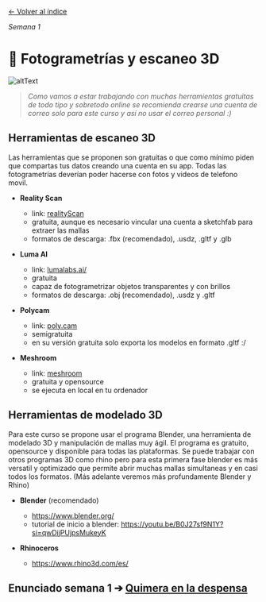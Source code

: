 [← Volver al índice](/semanas/README.md)

*Semana 1*

# 📸 Fotogrametrías y escaneo 3D

![altText](/archivos/pimientos_.gif)

> *Como vamos a estar trabajando con muchas herramientas gratuitas de todo tipo y sobretodo online se recomienda crearse una cuenta de correo solo para este curso y así no usar el correo personal :)*

## Herramientas de escaneo 3D
Las herramientas que se proponen son gratuitas o que como mínimo piden que compartas tus datos creando una cuenta en su app. Todas las fotogrametrías deverían poder hacerse con fotos y videos de telefono movil.

- **Reality Scan** 
  - link: [realityScan](https://www.unrealengine.com/en-US/realityscan)
  - gratuita, aunque es necesario vincular una cuenta a sketchfab para extraer las mallas
  - formatos de descarga: .fbx (recomendado), .usdz, .gltf y .glb

- **Luma AI**
  - link: [lumalabs.ai/](https://lumalabs.ai/interactive-scenes)
  - gratuita
  - capaz de fotogrametrizar objetos transparentes y con brillos
  - formatos de descarga: .obj (recomendado), .usdz y .gltf

- **Polycam**
  - link: [poly.cam](https://poly.cam/)
  - semigratuita
  - en su versión gratuita solo exporta los modelos en formato .gltf :/
 
- **Meshroom**
  - link: [meshroom](alicevision.org)
  - gratuita y opensource
  - se ejecuta en local en tu ordenador

## Herramientas de modelado 3D
Para este curso se propone usar el programa Blender, una herramienta de modelado 3D y manipulación de mallas muy ágil. El programa es gratuito, opensource y disponible para todas las plataformas. Se puede trabajar con otros programas 3D como rhino pero para esta primera fase blender es más versatil y optimizado que permite abrir muchas mallas simultaneas y en casi todos los formatos. (Más adelante veremos más profundamente Blender y Rhino)

- **Blender** (recomendado)
  - https://www.blender.org/
  - tutorial de inicio a blender: https://youtu.be/B0J27sf9N1Y?si=qwDijPUjpsMukeyK

- **Rhinoceros**
  - https://www.rhino3d.com/es/

## **Enunciado semana 1** ➔ [Quimera en la despensa](/semanas/enunciados/quimera_en_la_despensa.md)

